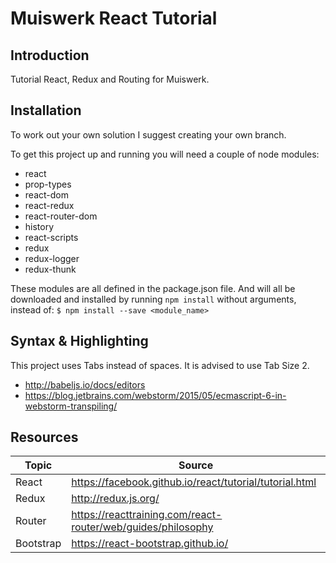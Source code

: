 # Muiswerk React Tutorial #

## Introduction ##

Tutorial React, Redux and Routing for Muiswerk. 

## Installation ##

To work out your own solution I suggest creating your own branch. 

To get this project up and running you will need a couple of node modules:
 * react 
 * prop-types 
 * react-dom 
 * react-redux 
 * react-router-dom 
 * history
 * react-scripts 
 * redux 
 * redux-logger
 * redux-thunk

These modules are all defined in the package.json file. And will all be downloaded and installed by running  `npm install` without arguments, instead of: `$ npm install --save <module_name>`

## Syntax & Highlighting ##

This project uses Tabs instead of spaces. It is advised to use Tab Size 2. 
 * http://babeljs.io/docs/editors <br />
 * https://blog.jetbrains.com/webstorm/2015/05/ecmascript-6-in-webstorm-transpiling/

## Resources ##

| Topic | Source |
| --- | --- |
| React | https://facebook.github.io/react/tutorial/tutorial.html |
| Redux | http://redux.js.org/ |
| Router | https://reacttraining.com/react-router/web/guides/philosophy | 
| Bootstrap | https://react-bootstrap.github.io/ |
